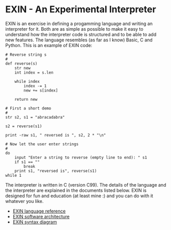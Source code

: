 # EXIN - An Experimental Interpreter

EXIN is an exercise in defining a progamming language and writing an interpreter for it. Both are as simple as possible to make it easy to understand how the interpreter code is structured and to be able to add new features. The language resembles (as far as I know) Basic, C and Python. This is an example of EXIN code:
```
# Reverse string s
#
def reverse(s)
    str new
    int index = s.len

    while index
        index -= 1
        new += s[index]

    return new

# First a short demo
#
str s2, s1 = "abracadabra"

s2 = reverse(s1)

print -raw s1, " reversed is ", s2, 2 * "\n"

# Now let the user enter strings
#
do
    input "Enter a string to reverse (empty line to end): " s1
    if s1 == ""
        break
    print s1, "reversed is", reverse(s1)
while 1
```
The interpreter is written in C (version C99). The details of the language and the interpreter are explained in the documents listed below. EXIN is designed for fun and education (at least mine :) and you can do with it whatever you like.

- [EXIN language reference](EXIN%20language%20reference.md)
- [EXIN software architecture](EXIN%20software%20architecture.md)
- [EXIN syntax diagram](EXIN%20syntax%20diagram.pdf)
